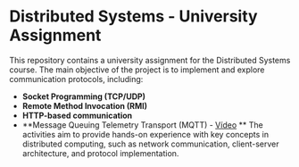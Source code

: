 # Distributed Systems - University Assignment

This repository contains a university assignment for the Distributed Systems course. The main objective of the project is to implement and explore communication protocols, including:

- **Socket Programming (TCP/UDP)**
- **Remote Method Invocation (RMI)**
- **HTTP-based communication**
- **Message Queuing Telemetry Transport (MQTT) - [Vídeo](https://www.youtube.com/watch?v=roTnY51SjQY) **
The activities aim to provide hands-on experience with key concepts in distributed computing, such as network communication, client-server architecture, and protocol implementation.
